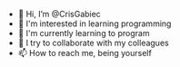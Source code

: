 - 👋 Hi, I’m @CrisGabiec
- 👀 I'm interested in learning programming
- 🌱 I'm currently learning to program
- 💞️ I try to collaborate with my colleagues
- 📫 How to reach me, being yourself

<!---
CrisGabiec/CrisGabiec is a ✨ special ✨ repository because its `README.md` (this file) appears on your GitHub profile.
You can click the Preview link to take a look at your changes.
--->
